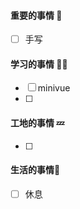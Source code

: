 

#### 重要的事情 🍎

- [ ] 手写

#### 学习的事情 🧑‍💻

- [ ] minivue
- [ ] 

#### 工地的事情 💤

- [ ] 

#### 生活的事情🍒

- [ ] 休息

